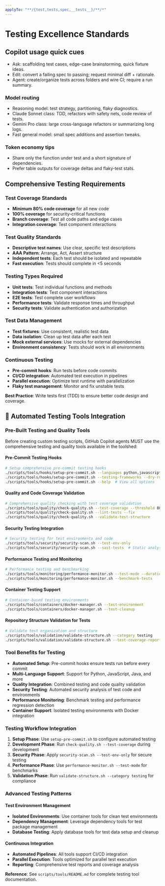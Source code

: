 ```yaml
---
applyTo: "**/{test,tests,spec,__tests__}/**/*"
---
```


# Testing Excellence Standards

## Copilot usage quick cues

- Ask: scaffolding test cases, edge-case brainstorming, quick fixture ideas.
- Edit: convert a failing spec to passing; request minimal diff + rationale.
- Agent: create/organize tests across folders and wire CI; require a run summary.

### Model routing

- Reasoning model: test strategy, partitioning, flaky diagnostics.
- Claude Sonnet class: TDD, refactors with safety nets, code review of tests.
- Gemini Pro class: large cross-language refactors or summarizing long logs.
- Fast general model: small spec additions and assertion tweaks.

### Token economy tips

- Share only the function under test and a short signature of dependencies.
- Prefer table outputs for coverage deltas and flaky-test stats.

## Comprehensive Testing Requirements

### Test Coverage Standards

- **Minimum 80% code coverage** for all new code
- **100% coverage** for security-critical functions
- **Branch coverage**: Test all code paths and edge cases
- **Integration coverage**: Test component interactions

### Test Quality Standards

- **Descriptive test names**: Use clear, specific test descriptions
- **AAA Pattern**: Arrange, Act, Assert structure
- **Independent tests**: Each test should be isolated and repeatable
- **Fast execution**: Tests should complete in <5 seconds

### Testing Types Required

- **Unit tests**: Test individual functions and methods
- **Integration tests**: Test component interactions
- **E2E tests**: Test complete user workflows
- **Performance tests**: Validate response times and throughput
- **Security tests**: Validate authentication and authorization

### Test Data Management

- **Test fixtures**: Use consistent, realistic test data
- **Data isolation**: Clean up test data after each test
- **Mock external services**: Use mocks for external dependencies
- **Environment consistency**: Tests should work in all environments

### Continuous Testing

- **Pre-commit hooks**: Run tests before code commits
- **CI/CD integration**: Automated test execution in pipelines
- **Parallel execution**: Optimize test runtime with parallelization
- **Flaky test management**: Monitor and fix unstable tests

**Best Practice**: Write tests first (TDD) to ensure better code design and coverage.

## 🧰 Automated Testing Tools Integration

### Pre-Built Testing and Quality Tools

Before creating custom testing scripts, GitHub Copilot agents MUST use the
comprehensive testing and quality tools available in the toolshed:

#### Pre-Commit Testing Hooks

```bash
# Setup comprehensive pre-commit testing hooks
./scripts/tools/hooks/setup-pre-commit.sh --languages python,javascript,java
./scripts/tools/hooks/setup-pre-commit.sh --testing-frameworks --dry-run
./scripts/tools/hooks/setup-pre-commit.sh --help  # View all options
```

#### Quality and Code Coverage Validation

```bash
# Comprehensive quality checking with test coverage validation
./scripts/tools/quality/check-quality.sh --test-coverage --threshold 80
./scripts/tools/quality/check-quality.sh --lint-tests --fix
./scripts/tools/quality/check-quality.sh --validate-test-structure
```

#### Security Testing Integration

```bash
# Security testing for test environments and code
./scripts/tools/security/security-scan.sh --test-env-only
./scripts/tools/security/security-scan.sh --sast-tests  # Static analysis of test code
```

#### Performance Testing and Monitoring

```bash
# Performance testing and benchmarking
./scripts/tools/monitoring/performance-monitor.sh --test-mode --duration 120
./scripts/tools/monitoring/performance-monitor.sh --benchmark-tests
```

#### Container Testing Support

```bash
# Container-based testing environments
./scripts/tools/containers/docker-manager.sh --test-environment
./scripts/tools/containers/docker-manager.sh --test-cleanup
```

#### Repository Structure Validation for Tests

```bash
# Validate test organization and structure
./scripts/tools/validation/validate-structure.sh --category testing
./scripts/tools/validation/validate-structure.sh --test-coverage-report
```

### Tool Benefits for Testing

- **Automated Setup**: Pre-commit hooks ensure tests run before every commit
- **Multi-Language Support**: Support for Python, JavaScript, Java, and more
- **Quality Integration**: Combined testing and code quality validation
- **Security Testing**: Automated security analysis of test code and environments
- **Performance Monitoring**: Benchmark testing and performance regression detection
- **Container Support**: Isolated testing environments with Docker integration

### Testing Workflow Integration

1. **Setup Phase**: Use `setup-pre-commit.sh` to configure automated testing
2. **Development Phase**: Run `check-quality.sh --test-coverage` during development
3. **Security Phase**: Apply `security-scan.sh --test-env-only` for secure testing
4. **Performance Phase**: Use `performance-monitor.sh --test-mode` for benchmarks
5. **Validation Phase**: Run `validate-structure.sh --category testing` for compliance

### Advanced Testing Patterns

#### Test Environment Management

- **Isolated Environments**: Use container tools for clean test environments
- **Dependency Management**: Leverage dependency tools for test package management
- **Database Testing**: Apply database tools for test data setup and cleanup

#### Continuous Integration

- **Automated Pipelines**: All tools support CI/CD integration
- **Parallel Execution**: Tools optimized for parallel test execution
- **Reporting**: Comprehensive test reports and coverage analysis

**Reference**: See `scripts/tools/README.md` for complete testing tool documentation.
